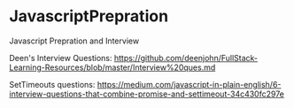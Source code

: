 # JavascriptPrepration
Javascript Prepration and Interview 

Deen's Interview Questions: https://github.com/deenjohn/FullStack-Learning-Resources/blob/master/Interview%20ques.md

SetTimeouts questions: https://medium.com/javascript-in-plain-english/6-interview-questions-that-combine-promise-and-settimeout-34c430fc297e
